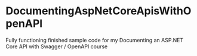 # DocumentingAspNetCoreApisWithOpenAPI
Fully functioning finished sample code for my Documenting an ASP.NET Core API with Swagger / OpenAPI course
